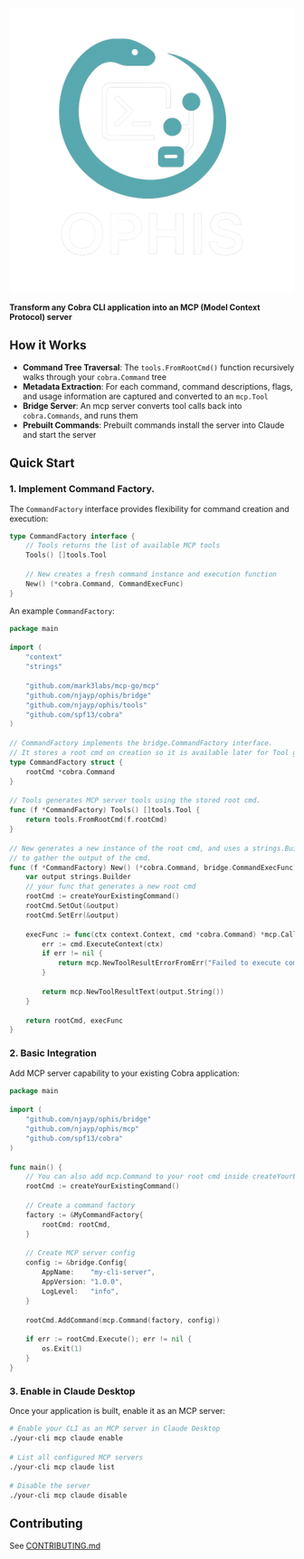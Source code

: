 ![Project Logo](./logo.png)

**Transform any Cobra CLI application into an MCP (Model Context Protocol) server**

## How it Works

- **Command Tree Traversal**: The `tools.FromRootCmd()` function recursively walks through your `cobra.Command` tree
- **Metadata Extraction**: For each command, command descriptions, flags, and usage information are captured and converted to an `mcp.Tool`
- **Bridge Server**: An mcp server converts tool calls back into `cobra.Commands`, and runs them
- **Prebuilt Commands**: Prebuilt commands install the server into Claude and start the server

## Quick Start

### 1. Implement Command Factory.

The `CommandFactory` interface provides flexibility for command creation and execution:

```go
type CommandFactory interface {
    // Tools returns the list of available MCP tools
    Tools() []tools.Tool
    
    // New creates a fresh command instance and execution function
    New() (*cobra.Command, CommandExecFunc)
}
```

An example `CommandFactory`:

```go
package main

import (
    "context"
    "strings"

    "github.com/mark3labs/mcp-go/mcp"
    "github.com/njayp/ophis/bridge"
    "github.com/njayp/ophis/tools"
    "github.com/spf13/cobra"
)

// CommandFactory implements the bridge.CommandFactory interface.
// It stores a root cmd on creation so it is available later for Tool generation.
type CommandFactory struct {
    rootCmd *cobra.Command
}

// Tools generates MCP server tools using the stored root cmd.
func (f *CommandFactory) Tools() []tools.Tool {
    return tools.FromRootCmd(f.rootCmd)
}

// New generates a new instance of the root cmd, and uses a strings.Builder
// to gather the output of the cmd. 
func (f *CommandFactory) New() (*cobra.Command, bridge.CommandExecFunc) {
    var output strings.Builder
    // your func that generates a new root cmd
    rootCmd := createYourExistingCommand()
    rootCmd.SetOut(&output)
    rootCmd.SetErr(&output)

    execFunc := func(ctx context.Context, cmd *cobra.Command) *mcp.CallToolResult {
        err := cmd.ExecuteContext(ctx)
        if err != nil {
            return mcp.NewToolResultErrorFromErr("Failed to execute command", err)
        }
        
        return mcp.NewToolResultText(output.String())
    }

    return rootCmd, execFunc
}
```

### 2. Basic Integration

Add MCP server capability to your existing Cobra application:

```go
package main

import (
    "github.com/njayp/ophis/bridge"
    "github.com/njayp/ophis/mcp"
    "github.com/spf13/cobra"
)

func main() {
    // You can also add mcp.Command to your root cmd inside createYourExistingCommand
    rootCmd := createYourExistingCommand()
    
    // Create a command factory
    factory := &MyCommandFactory{
        rootCmd: rootCmd,
    }
    
    // Create MCP server config
    config := &bridge.Config{
        AppName:    "my-cli-server",
        AppVersion: "1.0.0",
        LogLevel:   "info",
    }
    
    rootCmd.AddCommand(mcp.Command(factory, config))
    
    if err := rootCmd.Execute(); err != nil {
        os.Exit(1)
    }
}
```

### 3. Enable in Claude Desktop

Once your application is built, enable it as an MCP server:

```bash
# Enable your CLI as an MCP server in Claude Desktop
./your-cli mcp claude enable

# List all configured MCP servers
./your-cli mcp claude list

# Disable the server
./your-cli mcp claude disable
```

## Contributing

See [CONTRIBUTING.md](CONTRIBUTING.md)